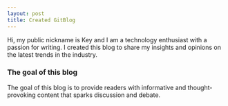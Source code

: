 ```yaml
---
layout: post
title: Created GitBlog
---
```


Hi, my public nickname is Key and I am a technology enthusiast with a passion for writing. I created this blog to share my insights and opinions on the latest trends in the industry.

### The goal of this blog

The goal of this blog is to provide readers with informative and thought-provoking content that sparks discussion and debate.
